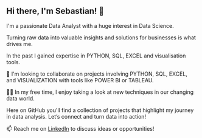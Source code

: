 ## Hi there, I'm Sebastian! 👋

I'm a passionate Data Analyst with a huge interest in Data Science. 

Turning raw data into valuable insights and solutions for businesses is what drives me.

In the past I gained expertise in PYTHON, SQL, EXCEL and visualisation tools.

🤝 I'm looking to collaborate on projects involving PYTHON, SQL, EXCEL, and VISUALIZATION with tools like POWER BI or TABLEAU.

👨‍💻 In my free time, I enjoy taking a look at new techniques in our changing data world.

Here on GitHub you'll find a collection of projects that highlight my journey in data analysis. 
Let’s connect and turn data into action!

📫 Reach me on [LinkedIn](www.linkedin.com/in/sebastian-bangemann/) to discuss ideas or opportunities!

<!--
**seb-bange/seb-bange** is a ✨ _special_ ✨ repository because its `README.md` (this file) appears on your GitHub profile.

Here are some ideas to get you started:

- 🔭 I’m currently working on ...
- 🌱 I’m currently learning ...
- 👯 I’m looking to collaborate on ...
- 🤔 I’m looking for help with ...
- 💬 Ask me about ...
- 📫 How to reach me: ...
- 😄 Pronouns: ...
- ⚡ Fun fact: ...
-->
